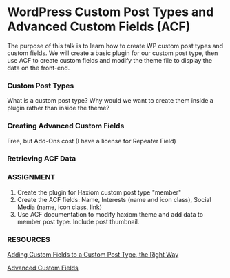 # WordPress Custom Post Types and Advanced Custom Fields (ACF)

The purpose of this talk is to learn how to create WP custom post types and custom fields. We will create a basic plugin for our custom post type, then use ACF to create custom fields and modify the theme file to display the data on the front-end.

### Custom Post Types

What is a custom post type?
Why would we want to create them inside a plugin rather than inside the theme?

### Creating Advanced Custom Fields

Free, but Add-Ons cost (I have a license for Repeater Field)

### Retrieving ACF Data


### ASSIGNMENT

1. Create the plugin for Haxiom custom post type "member"
2. Create the ACF fields: Name, Interests (name and icon class), Social Media (name, icon class, link)
3. Use ACF documentation to modify haxiom theme and add data to member post type. Include post thumbnail.

### RESOURCES

[Adding Custom Fields to a Custom Post Type, the Right Way](http://blog.teamtreehouse.com/adding-custom-fields-to-a-custom-post-type-the-right-way)

[Advanced Custom Fields](http://www.advancedcustomfields.com/)

